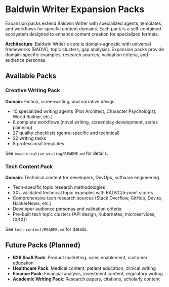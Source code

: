 # Baldwin Writer Expansion Packs

Expansion packs extend Baldwin Writer with specialized agents, templates, and workflows for specific content domains. Each pack is a self-contained ecosystem designed to enhance content creation for specialized formats.

**Architecture**: Baldwin Writer's core is domain-agnostic with universal frameworks (BADVC, topic clusters, gap analysis). Expansion packs provide domain-specific examples, research sources, validation criteria, and audience personas.

## Available Packs

### Creative Writing Pack

**Domain**: Fiction, screenwriting, and narrative design

- 10 specialized writing agents (Plot Architect, Character Psychologist, World Builder, etc.)
- 8 complete workflows (novel writing, screenplay development, series planning)
- 27 quality checklists (genre-specific and technical)
- 22 writing tasks
- 8 professional templates

See `bmad-creative-writing/README.md` for details.

### Tech Content Pack

**Domain**: Technical content for developers, DevOps, software engineering

- Tech-specific topic research methodologies
- 30+ validated technical topic examples with BADVC/5-point scores
- Comprehensive tech research sources (Stack Overflow, GitHub, Dev.to, HackerNews, etc.)
- Developer audience personas and validation criteria
- Pre-built tech topic clusters (API design, Kubernetes, microservices, CI/CD)

See `tech-content/README.md` for details.

## Future Packs (Planned)

- **B2B SaaS Pack**: Product marketing, sales enablement, customer education
- **Healthcare Pack**: Medical content, patient education, clinical writing
- **Finance Pack**: Financial analysis, investment content, regulatory writing
- **Academic Writing Pack**: Research papers, citations, scholarly content
